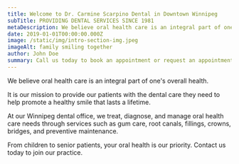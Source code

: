 ```yaml
---
title: Welcome to Dr. Carmine Scarpino Dental in Downtown Winnipeg
subTitle: PROVIDING DENTAL SERVICES SINCE 1981
metaDescription: We believe oral health care is an integral part of one's overall health.
date: 2019-01-01T00:00:00.000Z
image: /static/img/intro-section-img.jpeg
imageAlt: family smiling together
author: John Doe
summary: Call us today to book an appointment or request an appointment online
---
```


We believe oral health care is an integral part of one's overall health.

It is our mission to provide our patients with the dental care they need to help promote a healthy smile that lasts a lifetime.

At our Winnipeg dental office, we treat, diagnose, and manage oral health care needs through services such as gum care, root canals, fillings, crowns, bridges, and preventive maintenance.

From children to senior patients, your oral health is our priority. Contact us today to join our practice.
